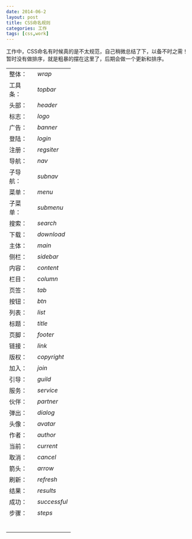 ```yaml
---
date: 2014-06-2
layout: post
title: CSS命名规则
categories: 工作
tags: [css,work]
---
```


工作中，CSS命名有时候真的是不太规范，自己稍微总结了下，以备不时之需！暂时没有做排序，就是粗暴的摆在这里了，后期会做一个更新和排序。

<table width="100%" cellspacing="0" cellpadding="0">
 <tbody>
  <tr>
   <td width="60">整体：</td>
   <td><em>wrap</em></td>
  </tr>
  <tr>
   <td>工具条：</td>
   <td><em>topbar</em></td>
  </tr>
  <tr>
   <td>头部：</td>
   <td><em>header</em></td>
  </tr>
  <tr>
   <td>标志：</td>
   <td><em>logo</em></td>
  </tr>
  <tr>
   <td>广告：</td>
   <td><em>banner</em></td>
  </tr>
  <tr>
   <td>登陆：</td>
   <td><em>login</em></td>
  </tr>
  <tr>
   <td>注册：</td>
   <td><em>regsiter</em></td>
  </tr>
  <tr>
   <td>导航：</td>
   <td><em>nav</em></td>
  </tr>
  <tr>
   <td>子导航：</td>
   <td><em>subnav</em></td>
  </tr>
  <tr>
   <td>菜单：</td>
   <td><em>menu</em></td>
  </tr>
  <tr>
   <td>子菜单：</td>
   <td><em>submenu</em></td>
  </tr>
  <tr>
   <td>搜索：</td>
   <td><em>search</em></td>
  </tr>
  <tr>
   <td>下载：</td>
   <td><em>download</em></td>
  </tr>
  <tr>
   <td>主体：</td>
   <td><em>main</em></td>
  </tr>
  <tr>
   <td>侧栏：</td>
   <td><em>sidebar</em></td>
  </tr>
  <tr>
   <td>内容：</td>
   <td><em>content</em></td>
  </tr>
  <tr>
   <td>栏目：</td>
   <td><em>column</em></td>
  </tr>
  <tr>
   <td>页签：</td>
   <td><em>tab</em></td>
  </tr>
  <tr>
   <td>按钮：</td>
   <td><em>btn</em></td>
  </tr>
  <tr>
   <td>列表：</td>
   <td><em>list</em></td>
  </tr>
  <tr>
   <td>标题：</td>
   <td><em>title</em></td>
  </tr>
  <tr>
   <td>页脚：</td>
   <td><em>footer</em></td>
  </tr>
  <tr>
   <td>链接：</td>
   <td><em>link</em></td>
  </tr>
  <tr>
   <td>版权：</td>
   <td><em>copyright</em></td>
  </tr>
  <tr>
   <td>加入：</td>
   <td><em>join</em></td>
  </tr>
  <tr>
   <td>引导：</td>
   <td><em>guild</em></td>
  </tr>
  <tr>
   <td>服务：</td>
   <td><em>service</em></td>
  </tr>
  <tr>
   <td>伙伴：</td>
   <td><em>partner</em></td>
  </tr>
  <tr>
   <td>弹出：</td>
   <td><em>dialog</em></td>
  </tr>
  <tr>
   <td>头像：</td>
   <td><em>avatar</em></td>
  </tr>
  <tr>
   <td>作者：</td>
   <td><em>author</em></td>
  </tr>
  <tr>
   <td>当前：</td>
   <td><em>current</em></td>
  </tr>
  <tr>
   <td>取消：</td>
   <td><em>cancel</em></td>
  </tr>
  <tr>
   <td>箭头：</td>
   <td><em>arrow</em></td>
  </tr>
  <tr>
   <td>刷新：</td>
   <td><em>refresh</em></td>
  </tr>
  <tr>
   <td>结果：</td>
   <td><em>results</em></td>
  </tr>
  <tr>
   <td>成功：</td>
   <td><em>successful</em></td>
  </tr>
  <tr>
   <td>步骤：</td>
   <td><em>steps</em></td>
  </tr>
  <tr>
   <td></td>
   <td></td>
  </tr>
  <tr>
   <td></td>
   <td></td>
  </tr>
  <tr>
   <td></td>
   <td></td>
  </tr>
  <tr>
   <td></td>
   <td></td>
  </tr>
  <tr>
   <td></td>
   <td></td>
  </tr>
  <tr>
   <td></td>
   <td></td>
  </tr>
 </tbody>
</table>